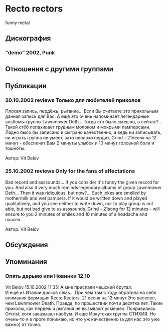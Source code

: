 # Recto rectors

funny metal

## Дискография

### "demo" 2002, Punk




## Отношения с другими группами


## Публикации

### 20.10.2002 reviews Только для любителей приколов

<p>Плохая запись, пердёжь, рыгание... Если Вы считаете это прикольным данная запись для Вас. А ещё это очень напоминает легендарные альбомы группы Lawnmower Deth... Тогда это было смешно, а сейчас?... Такой стёб попахивает грудным молоком и мокрыми памперсами. Ладно было бы записано и сыграно качественно, а ведь ни записывать, ни играть группа не умеет, зато неплохо пердит. Grind - 21песня на 12 минут - обеспечит Вам 2 минуты улыбок и 10 минут головной боли и тошноты.</p>

Автор: Vit Belov

### 25.10.2002 reviews Only for the fans of affectations

<p>Bad record and asssounds... If you consider it's funny the given record for you. And also it very much reminds legendary albums of group Lawnmower Deth... Then it was ridiculous, but now?... Such jokes are smelled by mothermilk and wet pampers. If it would be written down and played qualitatively, and you see neither to write down, nor to play group is not able, but not bad give to us asssounds. Grind - 21song for 12 minutes - will ensure to you 2 minutes of smiles and 10 minutes of a headache and nausea.</p>

Автор: Vit Belov


## Обсуждения


## Упоминания

### Опять дерьмо или Новинки 12.10

Vit Belov 15.10.2002 11:35:
А мне прислали чешский брутал.<BR>И ещё из Италии дисков семь... При чём там с ходу обратила на себя внимания формация Recto Rectors. 21 песня на 12 минут Это веселее, чем Lawnmower Death. Правда, по прошествии почти десятка лет. Такие приколы, как пердёж и рыгания не вызывают усмешек. Понравились Orkrist, хотя заказывал наобум. И ещё Иркутская группа СТИХИЯ. Не очень-то я в проге понимаю, но что уж качественно (а для нас это уже важно) эт точно.

